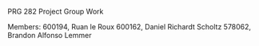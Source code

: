 PRG 282 Project Group Work

Members:
600194, Ruan le Roux
600162, Daniel Richardt Scholtz
578062, Brandon Alfonso Lemmer
